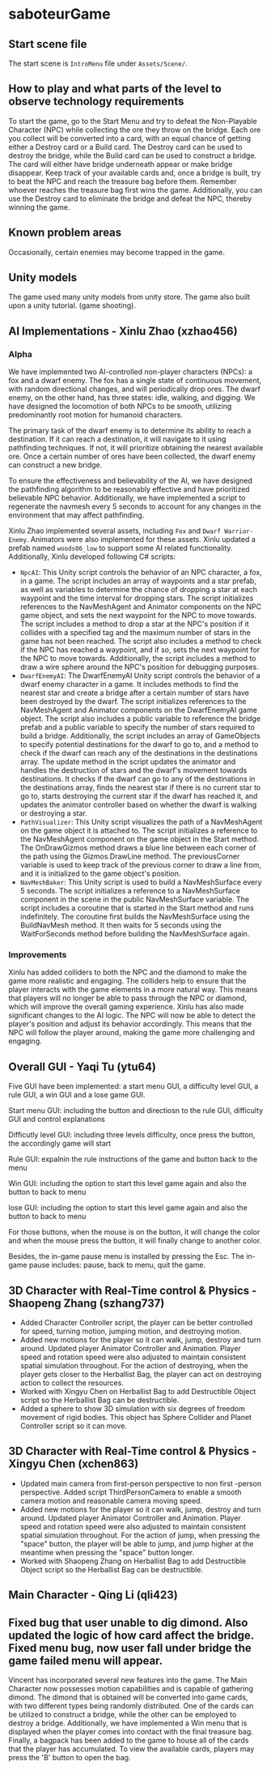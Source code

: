 # saboteurGame

## Start scene file
The start scene is `IntroMenu` file under `Assets/Scene/`.

## How to play and what parts of the level to observe technology requirements
To start the game, go to the Start Menu and try to defeat the Non-Playable Character (NPC) while collecting the ore they throw on the bridge. Each ore you collect will be converted into a card, with an equal chance of getting either a Destroy card or a Build card. The Destroy card can be used to destroy the bridge, while the Build card can be used to construct a bridge. The card will either have bridge underneath appear or make bridge disappear. Keep track of your available cards and, once a bridge is built, try to beat the NPC and reach the treasure bag before them. Remember whoever reaches the treasure bag first wins the game.  Additionally, you can use the Destroy card to eliminate the bridge and defeat the NPC, thereby winning the game.

## Known problem areas
Occasionally, certain enemies may become trapped in the game.

## Unity models
The game used many unity models from unity store.
The game also built upon a unity tutorial. (game shooting).

## AI Implementations - Xinlu Zhao (xzhao456)
### Alpha
We have implemented two AI-controlled non-player characters (NPCs): a fox and a dwarf enemy. The fox has a single state of continuous movement, with random directional changes, and will periodically drop ores. The dwarf enemy, on the other hand, has three states: idle, walking, and digging. We have designed the locomotion of both NPCs to be smooth, utilizing predominantly root motion for humanoid characters.

The primary task of the dwarf enemy is to determine its ability to reach a destination. If it can reach a destination, it will navigate to it using pathfinding techniques. If not, it will prioritize obtaining the nearest available ore. Once a certain number of ores have been collected, the dwarf enemy can construct a new bridge.

To ensure the effectiveness and believability of the AI, we have designed the pathfinding algorithm to be reasonably effective and have prioritized believable NPC behavior. Additionally, we have implemented a script to regenerate the navmesh every 5 seconds to account for any changes in the environment that may affect pathfinding.

Xinlu Zhao implemented several assets, including `Fox` and `Dwarf Warrior-Enemy`. Animators were also implemented for these assets. Xinlu updated a prefab named `woods06_low` to support some AI related functionality. Additionally, Xinlu developed following C# scripts:
- `NpcAI`: 
    This Unity script controls the behavior of an NPC character, a fox, in a game. The script includes an array of waypoints and a star prefab, as well as variables to determine the chance of dropping a star at each waypoint and the time interval for dropping stars. The script initializes references to the NavMeshAgent and Animator components on the NPC game object, and sets the next waypoint for the NPC to move towards. The script includes a method to drop a star at the NPC's position if it collides with a specified tag and the maximum number of stars in the game has not been reached. The script also includes a method to check if the NPC has reached a waypoint, and if so, sets the next waypoint for the NPC to move towards. Additionally, the script includes a method to draw a wire sphere around the NPC's position for debugging purposes.
- `DwarfEnemyAI`:
    The DwarfEnemyAI Unity script controls the behavior of a dwarf enemy character in a game. It includes methods to find the nearest star and create a bridge after a certain number of stars have been destroyed by the dwarf. The script initializes references to the NavMeshAgent and Animator components on the DwarfEnemyAI game object. The script also includes a public variable to reference the bridge prefab and a public variable to specify the number of stars required to build a bridge. Additionally, the script includes an array of GameObjects to specify potential destinations for the dwarf to go to, and a method to check if the dwarf can reach any of the destinations in the destinations array. The update method in the script updates the animator and handles the destruction of stars and the dwarf's movement towards destinations. It checks if the dwarf can go to any of the destinations in the destinations array, finds the nearest star if there is no current star to go to, starts destroying the current star if the dwarf has reached it, and updates the animator controller based on whether the dwarf is walking or destroying a star.
- `PathVisualizer`:
    This Unity script visualizes the path of a NavMeshAgent on the game object it is attached to. The script initializes a reference to the NavMeshAgent component on the game object in the Start method. The OnDrawGizmos method draws a blue line between each corner of the path using the Gizmos.DrawLine method. The previousCorner variable is used to keep track of the previous corner to draw a line from, and it is initialized to the game object's position.
- `NavMeshBaker`:
    This Unity script is used to build a NavMeshSurface every 5 seconds. The script initializes a reference to a NavMeshSurface component in the scene in the public NavMeshSurface variable. The script includes a coroutine that is started in the Start method and runs indefinitely. The coroutine first builds the NavMeshSurface using the BuildNavMesh method. It then waits for 5 seconds using the WaitForSeconds method before building the NavMeshSurface again.
### Improvements
Xinlu has added colliders to both the NPC and the diamond to make the game more realistic and engaging. The colliders help to ensure that the player interacts with the game elements in a more natural way. This means that players will no longer be able to pass through the NPC or diamond, which will improve the overall gaming experience. Xinlu has also made significant changes to the AI logic. The NPC will now be able to detect the player's position and adjust its behavior accordingly. This means that the NPC will follow the player around, making the game more challenging and engaging. 

## Overall GUI - Yaqi Tu (ytu64)
Five GUI have been implemented: a start menu GUI, a difficulty level GUI, a rule GUI, a win GUI and a lose game GUI.

Start menu GUI: including the button and directiosn to the rule GUI, difficulty GUI and control explanations

Difficutly level GUI: including three levels difficulty, once press the button, the accordingly game will start

Rule GUI: expalnin the rule instructions of the game and button back to the menu

Win GUI: including the option to start this level game again and also the button to back to menu

lose GUI: including the option to start this level game again and also the button to back to menu

For those buttons, when the mouse is on the button, it will change the color and when the mouse press the button, it will finally change to another color.

Besides, the in-game pause menu is installed by pressing the Esc. The in-game pause includes: pause, back to menu, quit the game.

## 3D Character with Real-Time control & Physics - Shaopeng Zhang (szhang737)
- Added Character Controller script, the player can be better controlled for speed, turning motion, jumping motion, and destroying motion.
- Added new motions for the player so it can walk, jump, destroy and turn around. Updated player Animator Controller and Animation. Player speed and rotation speed were also adjusted to maintain consistent spatial simulation throughout. For the action of destroying, when the player gets closer to the Herballist Bag, the player can act on destroying action to collect the resources.
- Worked with Xingyu Chen on Herballist Bag to add Destructible Object script so the Herballist Bag can be destructible.
- Added a sphere to show 3D simulation with six degrees of freedom movement of rigid bodies. This object has Sphere Collider and Planet Controller script so it can move.

## 3D Character with Real-Time control & Physics - Xingyu Chen (xchen863)
- Updated main camera from first-person perspective to non first -person perspective. Added script ThirdPersonCamera to enable a smooth camera motion and reasonable camera moving speed.
- Added new motions for the player so it can walk, jump, destroy and turn around. Updated player Animator Controller and Animation. Player speed and rotation speed were also adjusted to maintain consistent spatial simulation throughout. For the action of jump, when pressing the "space" button, the player will be able to jump, and jump higher at the meantime when pressing the "space" button longer.
- Worked with Shaopeng Zhang on Herballist Bag to add Destructible Object script so the Herballist Bag can be destructible.

## Main Character - Qing Li  (qli423)
Fixed bug that user unable to dig dimond. Also updated the logic of how card affect the bridge. 
Fixed menu bug, now user fall under bridge the game failed menu will appear. 
--
Vincent has incorporated several new features into the game. The Main Character now possesses motion capabilities and is capable of gathering dimond. The dimond that is obtained will be converted into game cards, with two different types being randomly distributed. One of the cards can be utilized to construct a bridge, while the other can be employed to destroy a bridge. Additionally, we have implemented a Win menu that is displayed when the player comes into contact with the final treasure bag. Finally, a bagpack has been added to the game to house all of the cards that the player has accumulated. To view the available cards, players may press the 'B' button to open the bag. 
